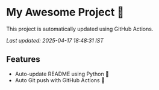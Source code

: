 # My Awesome Project 🚀

This project is automatically updated using GitHub Actions.

_Last updated: 2025-04-17 18:48:31 IST_

## Features
- Auto-update README using Python 🐍
- Auto Git push with GitHub Actions 🤖
